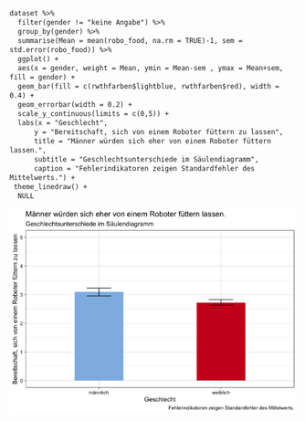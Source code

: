     dataset %>% 
      filter(gender != "keine Angabe") %>%
      group_by(gender) %>%
      summarise(Mean = mean(robo_food, na.rm = TRUE)-1, sem = std.error(robo_food)) %>% 
      ggplot() +
      aes(x = gender, weight = Mean, ymin = Mean-sem , ymax = Mean+sem, fill = gender) +
      geom_bar(fill = c(rwthfarben$lightblue, rwthfarben$red), width = 0.4) +
      geom_errorbar(width = 0.2) +
      scale_y_continuous(limits = c(0,5)) +
      labs(x = "Geschlecht",
          y = "Bereitschaft, sich von einem Roboter füttern zu lassen",
          title = "Männer würden sich eher von einem Roboter füttern lassen.",
          subtitle = "Geschlechtsunterschiede im Säulendiagramm",
          caption = "Fehlerindikatoren zeigen Standardfehler des Mittelwerts.") +
     theme_linedraw() +
      NULL

![](Diagramm_SchmitzHolle_files/figure-markdown_strict/unnamed-chunk-1-1.png)
